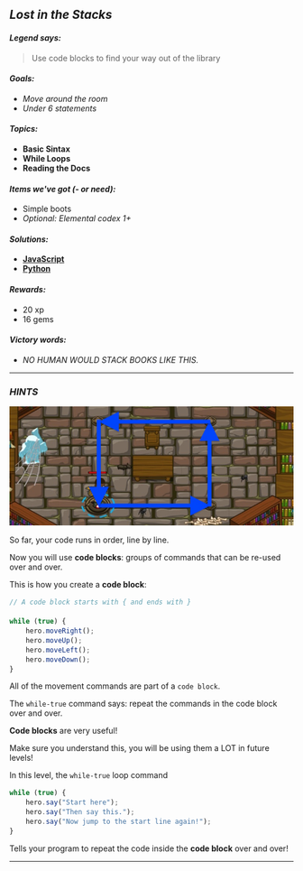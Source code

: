 ## _Lost in the Stacks_

#### _Legend says:_
> Use code blocks to find your way out of the library

#### _Goals:_
+ _Move around the room_
+ _Under 6 statements_

#### _Topics:_
+ **Basic Sintax**
+ **While Loops**
+ **Reading the Docs**

#### _Items we've got (- or need):_
+ Simple boots
+ _Optional: Elemental codex 1+_

#### _Solutions:_
+ **[JavaScript](lostInTheStacks.js)**
+ **[Python](lost_in_the_stacks.py)**

#### _Rewards:_
+ 20 xp
+ 16 gems

#### _Victory words:_
+ _NO HUMAN WOULD STACK BOOKS LIKE THIS._

___

### _HINTS_

![](img/lost-in-the-stacks.jpeg)

So far, your code runs in order, line by line.

Now you will use **code blocks**: groups of commands that can be re-used over and over.

This is how you create a **code block**:

```javascript
// A code block starts with { and ends with }

while (true) {
	hero.moveRight();
	hero.moveUp();
	hero.moveLeft();
	hero.moveDown();
}
```

All of the movement commands are part of a `code block`.

The `while-true` command says: repeat the commands in the code block over and over.

**Code blocks** are very useful! 

Make sure you understand this, you will be using them a LOT in future levels!

In this level, the `while-true` loop command

```javascript
while (true) {
	hero.say("Start here");
	hero.say("Then say this.");
	hero.say("Now jump to the start line again!");
}
```

Tells your program to repeat the code inside the **code block** over and over!

___
